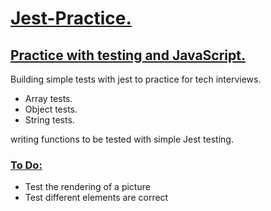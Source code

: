<h1> <ins>Jest-Practice.</ins> </h1>

<h2> <ins> Practice with testing and JavaScript. </ins> </h2>

<p> Building simple tests with jest to practice for tech interviews. </p>

<ul>
  <li> Array tests. </li>
  <li> Object tests. </li>
  <li> String tests. </li>
</ul>

<p>writing functions to be tested with simple Jest testing.</p>


<h3> <ins> To Do: </ins></h3>
<ul>
  <li> Test the rendering of a picture</li>
  <li> Test different elements are correct</li>
</ul>
